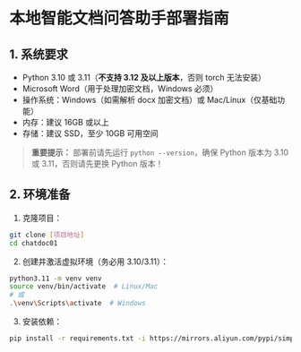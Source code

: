 # 本地智能文档问答助手部署指南

## 1. 系统要求

- Python 3.10 或 3.11（**不支持 3.12 及以上版本**，否则 torch 无法安装）
- Microsoft Word（用于处理加密文档，Windows 必须）
- 操作系统：Windows（如需解析 docx 加密文档）或 Mac/Linux（仅基础功能）
- 内存：建议 16GB 或以上
- 存储：建议 SSD，至少 10GB 可用空间

> **重要提示：**
> 部署前请先运行 `python --version`，确保 Python 版本为 3.10 或 3.11，否则请先更换 Python 版本！

## 2. 环境准备

1. 克隆项目：
```bash
git clone [项目地址]
cd chatdoc01
```

2. 创建并激活虚拟环境（务必用 3.10/3.11）：
```bash
python3.11 -m venv venv
source venv/bin/activate  # Linux/Mac
# 或
.\venv\Scripts\activate  # Windows
```

3. 安装依赖：
```bash
pip install -r requirements.txt -i https://mirrors.aliyun.com/pypi/simple/
``` 